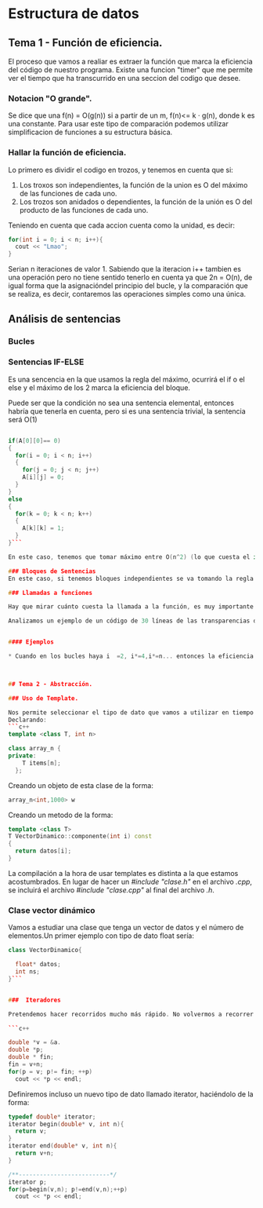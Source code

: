 # Estructura de datos
## Tema 1 - Función de eficiencia.
El proceso que vamos a realiar es extraer la función que marca la eficiencia del código de nuestro programa.
Existe una funcion "timer" que me permite ver el tiempo que ha transcurrido en una seccion del codigo que desee.
### Notacion "O grande".
Se dice que una f(n) = O(g(n)) si a partir de un m,  f(n)<= k · g(n), donde k es una constante.
Para usar este tipo de comparación podemos utilizar simplificacion de funciones a su estructura básica.
### Hallar la función de eficiencia.

Lo primero es dividir el codigo en trozos, y tenemos en cuenta que si:
1. Los troxos son independientes, la función de la union es O del máximo de las funciones de cada uno.
2. Los trozos son anidados o dependientes, la función de la unión es O del producto de las funciones de cada uno.

Teniendo en cuenta que cada accion cuenta como la unidad, es decir:
```c++
for(int i = 0; i < n; i++){
  cout << "Lmao";
}
```
Serian n iteraciones de valor 1. Sabiendo que la iteracion i++ tambien es una operación pero no tiene sentido tenerlo en cuenta ya que 2n = O(n), de igual forma que la asignacióndel principio del bucle, y la comparación que se realiza, es decir, contaremos las operaciones simples como una única.

## Análisis de sentencias

### Bucles


### Sentencias IF-ELSE

Es una sencencia en la que usamos la regla del máximo, ocurrirá el if o el else y el máximo de los 2 marca la eficiencia del bloque.

Puede ser que la condición no sea una sentencia elemental, entonces habría que tenerla en cuenta, pero si es una sentencia trivial, la sentencia será O(1)

```c++

if(A[0][0]== 0)
{
  for(i = 0; i < n; i++)
  {
    for(j = 0; j < n; j++)
    A[i][j] = 0;
  }
}
else
{
  for(k = 0; k < n; k++)
  {
    A[k][k] = 1;
  }
}```

En este caso, tenemos que tomar máximo entre O(n^2) (lo que cuesta el if) y O(n)(lo que cuesta el else). Por ello, la eficiencia del código es O(n^2).

### Bloques de Sentencias
En este caso, si tenemos bloques independientes se va tomando la regla del máximo para todos los bloques

### Llamadas a funciones

Hay que mirar cuánto cuesta la llamada a la función, es muy importante para la ejecución del código.

Analizamos un ejemplo de un código de 30 líneas de las transparencias del profesor.


#### Ejemplos

* Cuando en los bucles haya i  =2, i*=4,i*=n... entonces la eficiencia será logaritmo en base n de lo que haya dentro del bucle.



## Tema 2 - Abstracción.

### Uso de Template.

Nos permite seleccionar el tipo de dato que vamos a utilizar en tiempo de ejecución.
Declarando:
```c++
template <class T, int n>

class array_n {
private:
    T items[n];
  };
```
Creando un objeto de esta clase de la forma:

```c++
array_n<int,1000> w

```
Creando un metodo de la forma:

```c++
template <class T>
T VectorDinamico::componente(int i) const
{
  return datos[i];
}
```

La compilación a la hora de usar templates es distinta a la que estamos acostumbrados. En lugar de hacer un _#include "clase.h"_ en el archivo _.cpp_, se incluirá el archivo _#include "clase.cpp"_ al final del archivo _.h_.

### Clase vector dinámico

Vamos a estudiar una clase que tenga un vector de datos y el número de elementos.Un primer ejemplo con tipo de dato float sería:

```c++
class VectorDinamico{

  float* datos;
  int ns;
}```


###  Iteradores

Pretendemos hacer recorridos mucho más rápido. No volvermos a recorrer vectores haciendo v[i]. Usaremos los punteros para iterar, de la forma:

```c++

double *v = &a.
double *p;
double * fin;
fin = v+n;
for(p = v; p!= fin; ++p)
  cout << *p << endl;
```

Definiremos incluso un nuevo tipo de dato llamado iterator, haciéndolo de la forma:

```c++
typedef double* iterator;
iterator begin(double* v, int n){
  return v;
}
iterator end(double* v, int n){
  return v+n;
}

/**--------------------------*/
iterator p;
for(p=begin(v,n); p!=end(v,n);++p)
  cout << *p << endl;
```
